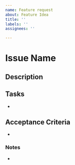 ```yaml
---
name: Feature request
about: Feature Idea
title: ''
labels: ''
assignees: ''

---
```


# Issue Name

## Description 

## Tasks
- 

## Acceptance Criteria
- 

### Notes
-
